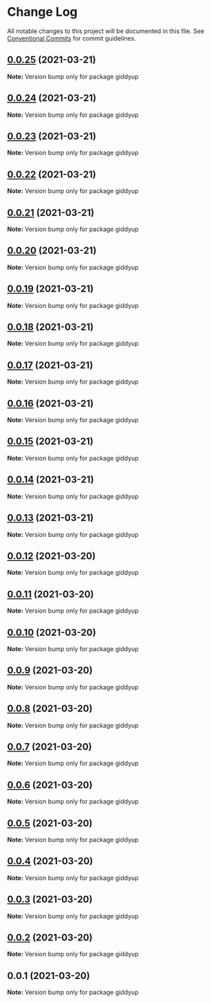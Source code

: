 # Change Log

All notable changes to this project will be documented in this file.
See [Conventional Commits](https://conventionalcommits.org) for commit guidelines.

## [0.0.25](https://github.com/tokenrodeo/Rodeo/compare/giddyup@0.0.24...giddyup@0.0.25) (2021-03-21)

**Note:** Version bump only for package giddyup





## [0.0.24](https://github.com/tokenrodeo/Rodeo/compare/giddyup@0.0.23...giddyup@0.0.24) (2021-03-21)

**Note:** Version bump only for package giddyup





## [0.0.23](https://github.com/tokenrodeo/Rodeo/compare/giddyup@0.0.22...giddyup@0.0.23) (2021-03-21)

**Note:** Version bump only for package giddyup





## [0.0.22](https://github.com/tokenrodeo/Rodeo/compare/giddyup@0.0.21...giddyup@0.0.22) (2021-03-21)

**Note:** Version bump only for package giddyup





## [0.0.21](https://github.com/tokenrodeo/Rodeo/compare/giddyup@0.0.20...giddyup@0.0.21) (2021-03-21)

**Note:** Version bump only for package giddyup





## [0.0.20](https://github.com/tokenrodeo/Rodeo/compare/giddyup@0.0.19...giddyup@0.0.20) (2021-03-21)

**Note:** Version bump only for package giddyup





## [0.0.19](https://github.com/tokenrodeo/Rodeo/compare/giddyup@0.0.18...giddyup@0.0.19) (2021-03-21)

**Note:** Version bump only for package giddyup





## [0.0.18](https://github.com/tokenrodeo/Rodeo/compare/giddyup@0.0.17...giddyup@0.0.18) (2021-03-21)

**Note:** Version bump only for package giddyup





## [0.0.17](https://github.com/tokenrodeo/Rodeo/compare/giddyup@0.0.16...giddyup@0.0.17) (2021-03-21)

**Note:** Version bump only for package giddyup





## [0.0.16](https://github.com/tokenrodeo/Rodeo/compare/giddyup@0.0.15...giddyup@0.0.16) (2021-03-21)

**Note:** Version bump only for package giddyup





## [0.0.15](https://github.com/tokenrodeo/Rodeo/compare/giddyup@0.0.14...giddyup@0.0.15) (2021-03-21)

**Note:** Version bump only for package giddyup





## [0.0.14](https://github.com/tokenrodeo/Rodeo/compare/giddyup@0.0.13...giddyup@0.0.14) (2021-03-21)

**Note:** Version bump only for package giddyup





## [0.0.13](https://github.com/tokenrodeo/Rodeo/compare/giddyup@0.0.12...giddyup@0.0.13) (2021-03-21)

**Note:** Version bump only for package giddyup





## [0.0.12](https://github.com/tokenrodeo/Rodeo/compare/giddyup@0.0.11...giddyup@0.0.12) (2021-03-20)

**Note:** Version bump only for package giddyup





## [0.0.11](https://github.com/tokenrodeo/Rodeo/compare/giddyup@0.0.10...giddyup@0.0.11) (2021-03-20)

**Note:** Version bump only for package giddyup





## [0.0.10](https://github.com/tokenrodeo/Rodeo/compare/giddyup@0.0.9...giddyup@0.0.10) (2021-03-20)

**Note:** Version bump only for package giddyup





## [0.0.9](https://github.com/tokenrodeo/Rodeo/compare/giddyup@0.0.8...giddyup@0.0.9) (2021-03-20)

**Note:** Version bump only for package giddyup





## [0.0.8](https://github.com/tokenrodeo/Rodeo/compare/giddyup@0.0.7...giddyup@0.0.8) (2021-03-20)

**Note:** Version bump only for package giddyup





## [0.0.7](https://github.com/tokenrodeo/Rodeo/compare/giddyup@0.0.6...giddyup@0.0.7) (2021-03-20)

**Note:** Version bump only for package giddyup





## [0.0.6](https://github.com/tokenrodeo/Rodeo/compare/giddyup@0.0.5...giddyup@0.0.6) (2021-03-20)

**Note:** Version bump only for package giddyup





## [0.0.5](https://github.com/tokenrodeo/Rodeo/compare/giddyup@0.0.4...giddyup@0.0.5) (2021-03-20)

**Note:** Version bump only for package giddyup





## [0.0.4](https://github.com/tokenrodeo/Rodeo/compare/giddyup@0.0.3...giddyup@0.0.4) (2021-03-20)

**Note:** Version bump only for package giddyup





## [0.0.3](https://github.com/tokenrodeo/Rodeo/compare/giddyup@0.0.2...giddyup@0.0.3) (2021-03-20)

**Note:** Version bump only for package giddyup





## [0.0.2](https://github.com/tokenrodeo/Rodeo/compare/giddyup@0.0.1...giddyup@0.0.2) (2021-03-20)

**Note:** Version bump only for package giddyup





## 0.0.1 (2021-03-20)

**Note:** Version bump only for package giddyup
